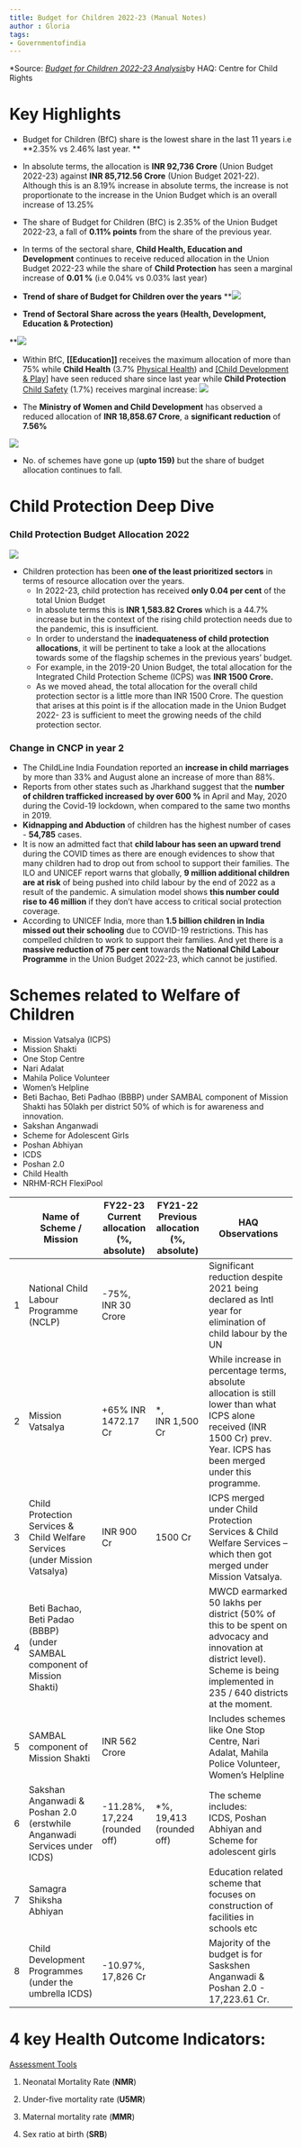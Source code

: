 ```yaml
---
title: Budget for Children 2022-23 (Manual Notes)
author : Gloria
tags: 
- Governmentofindia
---
```


*Source: [*Budget for Children 2022-23 Analysis*](https://drive.google.com/file/d/1dLv6dVrUjUXisEWIHisCS4MHficDf4yz/view?usp=sharing)by HAQ: Centre for Child Rights

# Key Highlights


- Budget for Children (BfC) share is the lowest share in the last 11 years i.e **2.35% vs 2.46% last year. **

- In absolute terms, the allocation is **INR 92,736 Crore** (Union Budget 2022-23) against **INR 85,712.56 Crore** (Union Budget 2021-22). Although this is an 8.19% increase in absolute terms, the increase is not proportionate to the increase in the Union Budget which is an overall increase of 13.25%

- The share of Budget for Children (BfC) is 2.35% of the Union Budget 2022-23, a fall of **0.11% points** from the share of the previous year.

- In terms of the sectoral share, **Child Health, Education and Development** continues to receive reduced allocation in the Union Budget 2022-23 while the share of **Child Protection** has seen a marginal increase of **0.01 %** (i.e 0.04% vs 0.03% last year)

- **Trend of share of Budget for Children over the years**
**![](https://lh6.googleusercontent.com/gC3nEhV1w5hzvGQwfR-4FKZmRrdSXXiE_y5H4Y-HZh-iH3OFkhZXoaOe3u2issVc5VBxwLXj4X4xcTaoExfh8RkrmBSBw0ncsKU2a15FDaaYmuehgCckF8AXfbNF32WCeeLm8FRf)

- **Trend of Sectoral Share across the years (Health, Development,
 Education & Protection)**

**![](https://lh3.googleusercontent.com/r1mY99whXoJajZllPTsHl_G2cQciow6uSJFCBhWAU7ON5b3PB0SmwjatK2kF5hrrFaHgUd0jj2pFVjMR63So__gOj--SYYAniOs7tg8WyR3DavFlRq_5PkCzZEBHn1jPZJN2hyl5)

-   Within BfC,  **[[Education]]** receives the maximum allocation of more than 75% while **Child Health** (3.7% [Physical Health](Roll%20Ups/Physical%20Health/Physical%20Health.md)) and [[Child Development & Play]](19.22) have seen reduced share since last year while **Child Protection** [Child Safety](Roll%20Ups/Child%20Safety/Child%20Safety.md) (1.7%) receives marginal increase:
**![](https://lh5.googleusercontent.com/TtsWT2HS87xQqA7jTXt1mQtPW5D1Hw_na_OoZLg2rqXa__ux2novlggPl-HBfLmFCRgT6ia4qtcWCXZCENkJiOfBjTFvSbBQC4tP5RF72l5xM1Rb0Zb4CZ7k8JRK2Z9HeQANbVzb)**


-   The **Ministry of Women and Child Development** has observed a reduced allocation of **INR 18,858.67 Crore**, a **significant reduction** of **7.56%**

**![](https://lh6.googleusercontent.com/dHItYNvMfMxSYT1lzPY0TCAyFkduaiMsnSvvApffWjrn5nBTbDbL-Stm08oiJvSJBVEb2W2-g_tpgpcnJuzqNF8FAQ06bqEjWoZ_tHyWPvOL14HZvKGj9xQ0yMRBc0HPGxl9TV-I)**


-  No. of schemes have gone up (**upto 159)** but the share of budget allocation continues to fall.

 # Child Protection Deep Dive

### Child Protection Budget Allocation 2022
**![](https://lh4.googleusercontent.com/xIaLQBYPbE7B6jVpotAvweFhU0vD1bVO7BrDpetJ2DYf04hYgJ5VLQUkWobN3-7ektlupyZ49OjWA6za9ryC8J_uJ9eH-tXV1iU17YGgP4ubx7v3yIVsifrfjNWQnfA4HQi_MoxX)**
- Children protection has been **one of the least prioritized sectors** in terms of resource allocation over the years.
	- In 2022-23, child protection has received **only 0.04 per cent** of the total Union Budget
	- In absolute terms this is **INR 1,583.82 Crores** which is a 44.7% increase but in the context of the rising child protection needs due to the pandemic, this is insufficient.
	- In order to understand the **inadequateness of child protection  allocations**, it will be pertinent to take a look at the allocations towards some of the flagship schemes in the previous years’ budget.
	- For example, in the 2019-20 Union Budget, the total allocation for the Integrated Child Protection Scheme (ICPS) was **INR 1500 Crore.** 
	- As we moved ahead, the total allocation for the overall child protection sector is a little more than INR 1500 Crore. The question that arises at this point is if the allocation made in the Union Budget 2022- 23 is sufficient to meet  the growing needs of the child protection sector.

### Change in CNCP in year 2
-  The ChildLine India Foundation reported an **increase in child marriages** by more than 33% and August alone an increase of more than 88%.
-  Reports from other states such as Jharkhand suggest that the **number of children trafficked increased by over 600 %** in April and May, 2020 during the Covid-19 lockdown, when compared to the same two months in 2019.
-   **Kidnapping and Abduction** of children has the highest number of cases - **54,785** cases.
-  It is now an admitted fact that **child labour has seen an upward trend** during the COVID times as there are enough evidences to show that many children had to drop out from school to support their families. The ILO and UNICEF report warns that globally, **9 million additional children are at risk** of being pushed into child labour by the end of 2022 as a result of the pandemic. A simulation model shows **this number could rise to 46 million** if they don’t have access to critical social protection coverage.
-  According to UNICEF India, more than **1.5 billion children in India missed out their schooling** due to COVID-19 restrictions. This has compelled children to work to support their families. And yet there is a **massive reduction of 75 per cent** towards the **National Child Labour Programme** in the Union Budget 2022-23, which cannot be justified.

# **Schemes related to Welfare of Children**

-   Mission Vatsalya (ICPS)
-   Mission Shakti
-   One Stop Centre
-   Nari Adalat
- Mahila Police Volunteer
- Women’s Helpline
- Beti Bachao, Beti Padhao (BBBP) under SAMBAL component of Mission Shakti has 50lakh per district 50% of which is for awareness and innovation. 
- Sakshan Anganwadi
-   Scheme for Adolescent Girls
-   Poshan Abhiyan
-   ICDS
- Poshan 2.0
-  Child Health
-  NRHM-RCH FlexiPool


|   | Name of Scheme / Mission                                                     | FY22-23<br>Current allocation<br>(%, absolute) | FY21-22<br>Previous allocation<br>(%, absolute) | HAQ Observations                                                                                                                                                               |
| - | ---------------------------------------------------------------------------- | ---------------------------------------------- | ----------------------------------------------- | ------------------------------------------------------------------------------------------------------------------------------------------------------------------------------ |
| 1 | National Child Labour Programme (NCLP)                                       | \-75%,<br>INR 30 Crore                         |                                                 | Significant reduction despite 2021 being declared as Intl year for elimination of child labour by the UN                                                                       |
| 2 | Mission Vatsalya                                                             | +65% INR 1472.17 Cr                                        | \*,<br>INR 1,500 Cr                             | While increase in percentage terms, absolute allocation is still lower than what ICPS alone received (INR 1500 Cr) prev. Year. ICPS has been merged under this programme.      |
| 3 | Child Protection Services & Child Welfare Services (under Mission Vatsalya)  | INR 900 Cr                                     | 1500 Cr                                         | ICPS merged under Child Protection Services & Child Welfare Services – which then got merged under Mission Vatsalya.                                                           |
| 4 | Beti Bachao, Beti Padao (BBBP)<br>(under SAMBAL component of Mission Shakti) |                                                |                                                 | MWCD earmarked 50 lakhs per district (50% of this to be spent on advocacy and innovation at district level). Scheme is being implemented in 235 / 640 districts at the moment. |
| 5 | SAMBAL component of Mission Shakti                                           | INR 562 Crore                                  |                                                 | Includes schemes like One Stop Centre, Nari Adalat, Mahila Police Volunteer, Women’s Helpline                                                                                  |
| 6 | Sakshan Anganwadi & Poshan 2.0 (erstwhile Anganwadi Services under ICDS)     | \-11.28%,<br>17,224 (rounded off)              | \*%,<br>19,413 (rounded off)                    | The scheme includes:<br>ICDS, Poshan Abhiyan and Scheme for adolescent girls                                                                                                   |
| 7 | Samagra Shiksha Abhiyan                                                      |                                                |                                                 | Education related scheme that focuses on construction of facilities in schools etc                                                                                             |
| 8 | Child Development Programmes (under the umbrella ICDS)                       | \-10.97%,<br>17,826 Cr                         |                                                 | Majority of the budget is for Saskshen Anganwadi & Poshan 2.0 - 17,223.61 Cr.                                                                                                  |




# 4 key Health Outcome Indicators:
[Assessment Tools](Assessment%20Tools.md)

1.  Neonatal Mortality Rate (**NMR**)

2.  Under-five mortality rate (**U5MR**)

3.  Maternal mortality rate (**MMR**)

4.  Sex ratio at birth (**SRB**)